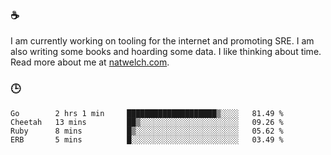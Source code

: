 ### ☕

I am currently working on tooling for the internet and promoting SRE. I am also writing some books and hoarding some data. I like thinking about time. Read more about me at [natwelch.com](https://natwelch.com).

### 🕒

<!--START_SECTION:waka-->
```text
Go        2 hrs 1 min     ████████████████████▒░░░░   81.49 % 
Cheetah   13 mins         ██▒░░░░░░░░░░░░░░░░░░░░░░   09.26 % 
Ruby      8 mins          █▒░░░░░░░░░░░░░░░░░░░░░░░   05.62 % 
ERB       5 mins          █░░░░░░░░░░░░░░░░░░░░░░░░   03.49 % 
```
<!--END_SECTION:waka-->
